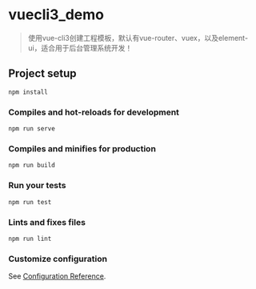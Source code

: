 # vuecli3_demo

>使用vue-cli3创建工程模板，默认有vue-router、vuex，以及element-ui，适合用于后台管理系统开发！
## Project setup
```
npm install
```

### Compiles and hot-reloads for development
```
npm run serve
```

### Compiles and minifies for production
```
npm run build
```

### Run your tests
```
npm run test
```

### Lints and fixes files
```
npm run lint
```

### Customize configuration
See [Configuration Reference](https://cli.vuejs.org/config/).
